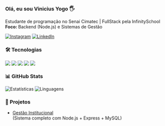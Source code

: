 ### Olá, eu sou Vinicius Yogo 🖐️  

Estudante de programação no Senai Cimatec | FullStack pela InfinitySchool  
**Foco:** Backend (Node.js) e Sistemas de Gestão  

[![Instagram](https://img.shields.io/badge/Instagram-E4405F?style=for-the-badge&logo=instagram&logoColor=white)](https://www.instagram.com/devviniciusyogo/)
[![LinkedIn](https://img.shields.io/badge/LinkedIn-0077B5?style=for-the-badge&logo=linkedin&logoColor=white)](https://www.linkedin.com/in/vinicius-yogo-fiuza-lima-358815212)  

### 🛠 Tecnologias  
<div style="display: inline_block">
  <img align="center" src="https://img.shields.io/badge/JavaScript-F7DF1E?style=for-the-badge&logo=javascript&logoColor=black">
  <img align="center" src="https://img.shields.io/badge/Node.js-43853D?style=for-the-badge&logo=node.js&logoColor=white">
  <img align="center" src="https://img.shields.io/badge/React-20232A?style=for-the-badge&logo=react&logoColor=61DAFB">
  <img align="center" src="https://img.shields.io/badge/MySQL-005C84?style=for-the-badge&logo=mysql&logoColor=white">
  <img align="center" src="https://img.shields.io/badge/Python-14354C?style=for-the-badge&logo=python&logoColor=white">
</div>  

### 📊 GitHub Stats  
![Estatísticas](https://github-readme-stats.vercel.app/api?username=ViniciusYogo&show_icons=true&theme=tokyonight)  ![Linguagens](https://github-readme-stats.vercel.app/api/top-langs/?username=ViniciusYogo&layout=compact&theme=tokyonight)  

### 🚀 Projetos  
- [Gestão Institucional](https://github.com/ViniciusYogo/gestao-instituicao)  
  (Sistema completo com Node.js + Express + MySQL)  
